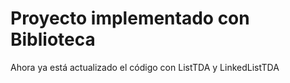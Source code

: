 # Proyecto implementado con Biblioteca
Ahora ya está actualizado el código con ListTDA y LinkedListTDA


